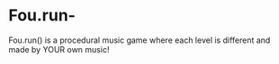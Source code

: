# Fou.run-
Fou.run() is a procedural music game where each level is different and made by YOUR own music!
